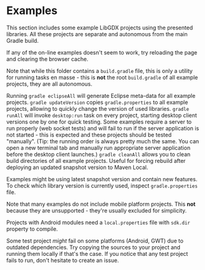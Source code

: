 # Examples

This section includes some example LibGDX projects using the presented libraries. All these projects are separate and autonomous from the main Gradle build.

If any of the on-line examples doesn't seem to work, try reloading the page and clearing the browser cache.

Note that while this folder contains a `build.gradle` file, this is only a utility for running tasks en masse - this is **not** the root `build.gradle` of all example projects, they are all autonomous.

Running `gradle eclipseAll` will generate Eclipse meta-data for all example projects. `gradle updateVersion` copies `gradle.properties` to all example projects, allowing to quickly change the version of used libraries. `gradle runAll` will invoke `desktop:run` task on every project, starting desktop client versions one by one for quick testing. Some examples require a server to run properly (web socket tests) and will fail to run if the server application is not started - this is expected and these projects should be tested "manually". (Tip: the running order is always pretty much the same. You can open a new terminal tab and manually run appropriate server application before the desktop client launches.) `gradle cleanAll` allows you to clean build directories of all example projects. Useful for forcing rebuild after deploying an updated snapshot version to Maven Local.

Examples might be using latest snapshot version and contain new features. To check which library version is currently used, inspect `gradle.properties` file.

Note that many examples do not include mobile platform projects. This **not** because they are unsupported - they're usually excluded for simplicity.

Projects with Android modules need a `local.properties` file with `sdk.dir` property to compile.

Some test project _might_ fail on some platforms (Android, GWT) due to outdated dependencies. Try copying the sources to your project and running them locally if that's the case. If you notice that any test project fails to run, don't hesitate to create an issue.
